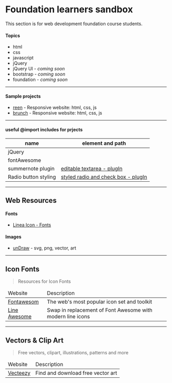 # Foundation learners sandbox

<p>This section is for web development foundation course students.</p>

<h4>Topics</h4>
<ul>
  <li>html</li>
  <li>css</li>
  <li>javascript</li>
  <li>jQuery</li>
  <li>jQuery UI - <i>coming soon</i></li>
  <li>bootstrap - <i>coming soon</i></li>
  <li>foundation - <i>coming soon</i></li>
</ul>
<hr />
<h4>Sample projects</h4>
<ul>
  <li>
    <a href="http://rohitsraj12.github.io/Foundation-learners-sandbox/Project_task/html_css_js-Responsive/reen/index.html" target="_blank">reen</a> - Responsive website: html, css, js</li>
  <li>
    <a href="http://rohitsraj12.github.io/Foundation-learners-sandbox/Project_task/html_css_js-Responsive/brunch/index.html" target="_blank">brunch</a> - Responsive website: html, css, js</li>
</ul>
<hr />

<h4> useful @import includes for prjects </h4>

<table>
  <thead>
    <tr>
      <th>name</th>
      <th>element and path</th>
    </tr>
  </thead>
  <tbody>
    <tr>
      <td>jQuery</td>
      <td>
        <script src="https://ajax.googleapis.com/ajax/libs/jquery/3.4.1/jquery.min.js "></script>
      </td>
    </tr>
    <tr>
      <td>fontAwesome</td>
      <td>
        <script src="https://kit.fontawesome.com/b99e675b6e.js "></script>
      </td>
    </tr>
    <tr>
      <td>summernote plugin</td>
      <td><a href="https://summernote.org/">editable textarea - plugIn</a></td>
    </tr>
    <tr>
      <td>Radio button styling</td>
      <td><a href="http://icheck.fronteed.com/#skins">styled radio and check box - plugIn</a></td>
    </tr>
  </tbody>
</table>
<hr />
<h2>Web Resources</h2>
<h4>Fonts</h4>
<ul>
  <li>
    <a href="https://linea.io/">Linea Icon - Fonts</a>
  </li>
</ul>
<h4>Images</h4>
<ul>
  <li>
    <a href="https://undraw.co/">unDraw</a> - svg, png, vector, art
  </li>
</ul>
<hr />

<h2>
  Icon Fonts
</h2>
<blockquote>
  <p>
    Resources for Icon Fonts
  </p>
</blockquote>
<table width="100%">
  <thead>
    <tr>
      <td>
        Website
      </td>
      <td>
        Description
      </td>
    </tr>
  </thead>
  <tbody>
    <tr>
      <td>
        <a href="https://fontawesome.com/">Fontawesom</a>
      </td>
      <td>The web's most popular icon set and toolkit</td>
    </tr>
    <tr>
      <td><a href="https://icons8.com/line-awesome">Line Awesome</a></td>
      <td>Swap in replacement of Font Awesome with modern line icons
      </td>
    </tr>
  </tbody>
</table>

<hr />
<h2>
  Vectors & Clip Art
</h2>
<blockquote>
  <p>
    Free vectors, clipart, illustrations, patterns and more
  </p>
</blockquote>
<table width="100%">
  <thead>
    <tr>
      <td>
        Website
      </td>
      <td>
        Description
      </td>
    </tr>
  </thead>
  <tbody>
    <tr>
      <td>
        <a href="https://www.vecteezy.com/">Vecteezy</a>
      </td>
      <td>Find and download free vector art</td>
    </tr>
  </tbody>
</table>
